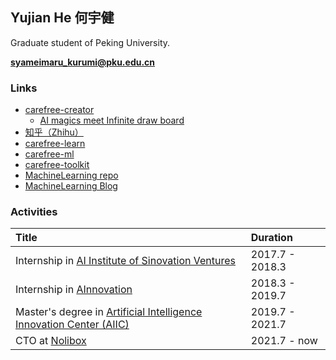 ## Yujian He 何宇健

Graduate student of Peking University.

**syameimaru_kurumi@pku.edu.cn**

### Links

+ [carefree-creator](https://github.com/carefree0910/carefree-creator)
  + [AI magics meet Infinite draw board](https://creator.nolibox.com/guest)
+ [知乎（Zhihu）](https://www.zhihu.com/people/carefree0910/activities)
+ [carefree-learn](https://github.com/carefree0910/carefree-learn)
+ [carefree-ml](https://github.com/carefree0910/carefree-ml)
+ [carefree-toolkit](https://github.com/carefree0910/carefree-toolkit)
+ [MachineLearning repo](https://github.com/carefree0910/MachineLearning)
+ [MachineLearning Blog](https://mlblog.carefree0910.me)

### Activities

| Title | Duration |
|:-------------|:------------------|
| Internship in [AI Institute of Sinovation Ventures](https://chuangxin.com/ai) | 2017.7 - 2018.3 |
| Internship in [AInnovation](https://www.ainnovation.com) | 2018.3 - 2019.7 |
| Master's degree in [Artificial Intelligence Innovation Center (AIIC)](http://aiic.pku.edu.cn) | 2019.7 - 2021.7 |
| CTO at [Nolibox](https://www.nolibox.com/aboutUs) | 2021.7 - now |
